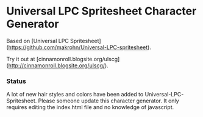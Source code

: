 Universal LPC Spritesheet Character Generator
=============================================

Based on [Universal LPC Spritesheet] (https://github.com/makrohn/Universal-LPC-spritesheet).

Try it out at [cinnamonroll.blogsite.org/ulscg] (http://cinnamonroll.blogsite.org/ulscg/).

### Status

A lot of new hair styles and colors have been added to Universal-LPC-Spritesheet. Please someone update this character generator. It only requires editing the index.html file and no knowledge of javascript.
